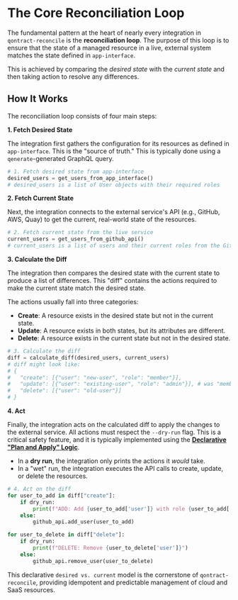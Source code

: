 # The Core Reconciliation Loop

The fundamental pattern at the heart of nearly every integration in `qontract-reconcile` is the **reconciliation loop**. The purpose of this loop is to ensure that the state of a managed resource in a live, external system matches the state defined in `app-interface`.

This is achieved by comparing the *desired state* with the *current state* and then taking action to resolve any differences.

## How It Works

The reconciliation loop consists of four main steps:

**1. Fetch Desired State**

The integration first gathers the configuration for its resources as defined in `app-interface`. This is the "source of truth." This is typically done using a `qenerate`-generated GraphQL query.

```python
# 1. Fetch desired state from app-interface
desired_users = get_users_from_app_interface()
# desired_users is a list of User objects with their required roles
```

**2. Fetch Current State**

Next, the integration connects to the external service's API (e.g., GitHub, AWS, Quay) to get the current, real-world state of the resources.

```python
# 2. Fetch current state from the live service
current_users = get_users_from_github_api()
# current_users is a list of users and their current roles from the GitHub API
```

**3. Calculate the Diff**

The integration then compares the desired state with the current state to produce a list of differences. This "diff" contains the actions required to make the current state match the desired state.

The actions usually fall into three categories:
- **Create**: A resource exists in the desired state but not in the current state.
- **Update**: A resource exists in both states, but its attributes are different.
- **Delete**: A resource exists in the current state but not in the desired state.

```python
# 3. Calculate the diff
diff = calculate_diff(desired_users, current_users)
# diff might look like:
# {
#   "create": [{"user": "new-user", "role": "member"}],
#   "update": [{"user": "existing-user", "role": "admin"}], # was "member"
#   "delete": [{"user": "old-user"}]
# }
```

**4. Act**

Finally, the integration acts on the calculated diff to apply the changes to the external service. All actions must respect the `--dry-run` flag. This is a critical safety feature, and it is typically implemented using the **[Declarative "Plan and Apply" Logic](./plan-and-apply-logic.md)**.

- In a **dry run**, the integration only prints the actions it *would* take.
- In a "wet" run, the integration executes the API calls to create, update, or delete the resources.

```python
# 4. Act on the diff
for user_to_add in diff["create"]:
    if dry_run:
        print(f"ADD: Add {user_to_add['user']} with role {user_to_add['role']}")
    else:
        github_api.add_user(user_to_add)

for user_to_delete in diff["delete"]:
    if dry_run:
        print(f"DELETE: Remove {user_to_delete['user']}")
    else:
        github_api.remove_user(user_to_delete)
```

This declarative `desired vs. current` model is the cornerstone of `qontract-reconcile`, providing idempotent and predictable management of cloud and SaaS resources.
